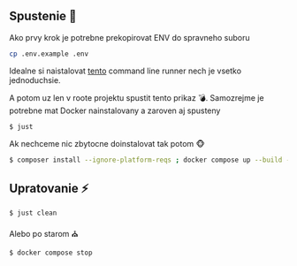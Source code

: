 ## Spustenie :rocket:

Ako prvy krok je potrebne prekopirovat ENV do spravneho suboru

```bash
cp .env.example .env
```

Idealne si naistalovat [tento](https://github.com/casey/just) command line runner nech je vsetko jednoduchsie.

A potom uz len v roote projektu spustit tento prikaz :bomb:. Samozrejme je potrebne mat Docker nainstalovany a zaroven aj spusteny

```bash
$ just
```


Ak nechceme nic zbytocne doinstalovat tak potom :monkey_face:

```bash
$ composer install --ignore-platform-reqs ; docker compose up --build -d; php artisan migrate; php artisan serve
```


## Upratovanie :zap:

```bash
$ just clean
```

Alebo po starom :church:

```bash
$ docker compose stop
```
